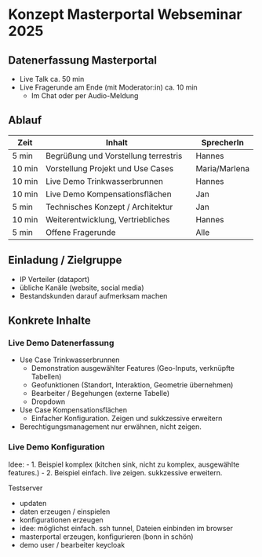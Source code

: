 # Konzept Masterportal Webseminar 2025

## Datenerfassung Masterportal

- Live Talk ca. 50 min
- Live Fragerunde am Ende (mit Moderator:in) ca. 10 min
    - Im Chat oder per Audio-Meldung

## Ablauf

|Zeit<div style="width:50px">|Inhalt<div style="width:290px"/>|SprecherIn|
|---|---|---|
|5 min|Begrüßung und Vorstellung terrestris|Hannes|
|10 min|Vorstellung Projekt und Use Cases|Maria/Marlena|
|10 min|Live Demo Trinkwasserbrunnen|Hannes|
|10 min|Live Demo Kompensationsflächen|Jan|
|5 min|Technisches Konzept / Architektur|Jan|
|10 min|Weiterentwicklung, Vertriebliches|Hannes|
|5 min|Offene Fragerunde|Alle|

## Einladung / Zielgruppe

- IP Verteiler (dataport)
- übliche Kanäle (website, social media)
- Bestandskunden darauf aufmerksam machen

## Konkrete Inhalte

### Live Demo Datenerfassung

- Use Case Trinkwasserbrunnen
    - Demonstration ausgewählter Features (Geo-Inputs, verknüpfte Tabellen)
    - Geofunktionen (Standort, Interaktion, Geometrie übernehmen)
    - Bearbeiter / Begehungen (externe Tabelle)
    - Dropdown
- Use Case Kompensationsflächen
    - Einfacher Konfiguration. Zeigen und sukkzessive erweitern
- Berechtigungsmanagement nur erwähnen, nicht zeigen.

### Live Demo Konfiguration

Idee:
    - 1. Beispiel komplex (kitchen sink, nicht zu komplex, ausgewählte features.)
    - 2. Beispiel einfach. live zeigen. sukkzessive erweitern.

Testserver
- updaten
- daten erzeugen / einspielen
- konfigurationen erzeugen
- idee: möglichst einfach. ssh tunnel, Dateien einbinden im browser
- masterportal erzeugen, konfigurieren (bonn in schön)
- demo user / bearbeiter keycloak

